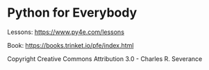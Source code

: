 # Python for Everybody 
Lessons: https://www.py4e.com/lessons

Book: https://books.trinket.io/pfe/index.html

Copyright Creative Commons Attribution 3.0 - Charles R. Severance
